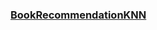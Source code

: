 ### [BookRecommendationKNN](https://colab.research.google.com/drive/1LtbxbgK0XxV_C60Jm0wUcYOx6itM_fW_#scrollTo=jd2SLCh8oxMh)
